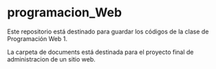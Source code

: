 # programacion_Web
Este repositorio está destinado para guardar los códigos de la clase de Programación Web 1.

La carpeta de documents está destinada para el proyecto final de administracion de un sitio web.
